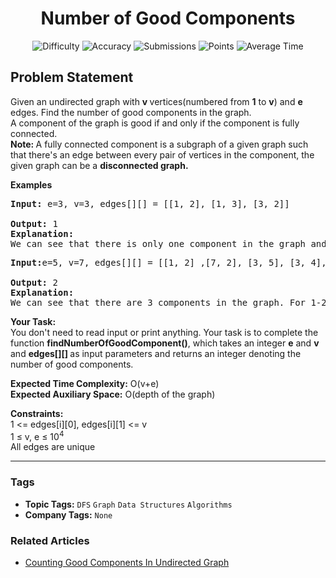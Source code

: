 <h1 align="center">Number of Good Components</h1>

<p align="center">
  <img alt="Difficulty" title="Difficulty" src="https://custom-icon-badges.demolab.com/badge/Difficulty: Medium-1F222E?style=for-the-badge&logoColor=white&logo=fire"/>
  <img alt="Accuracy" title="Accuracy" src="https://custom-icon-badges.demolab.com/badge/Accuracy: 60.81%25-1F222E?style=for-the-badge&logoColor=white&logo=target"/>
  <img alt="Submissions" title="Submissions" src="https://custom-icon-badges.demolab.com/badge/Submissions: 47K+-1F222E?style=for-the-badge&logoColor=white&logo=repo"/>
  <img alt="Points" title="Points" src="https://custom-icon-badges.demolab.com/badge/Points: 4-1F222E?style=for-the-badge&logoColor=white&logo=award"/>
  <img alt="Average Time" title="Average Time" src="https://custom-icon-badges.demolab.com/badge/Average%20Time: N/A-1F222E?style=for-the-badge&logoColor=white&logo=clock"/>
</p>

## Problem Statement

Given an undirected graph with <b>v </b>vertices(numbered from <b>1</b> to <b>v</b>) and <b>e </b>edges. Find the number of good components in the graph.<br>A component of the graph is good if and only if the component is fully connected.<br><b>Note: </b>A fully connected component is a subgraph of a given graph such that there's an edge between every pair of vertices in the component, the given graph can be a <b>disconnected graph. </b>

<b>Examples</b>

<pre><b>Input:</b> e=3, v=3, edges[][] = [[1, 2], [1, 3], [3, 2]]<br><br><b>Output: </b>1<b>
Explanation: <br></b>We can see that there is only one component in the graph and in this component there is a edge between any two vertces<b>.</b></pre>

<pre><b>Input:</b>e=5, v=7, edges[][] = [[1, 2] ,[7, 2], [3, 5], [3, 4], [4, 5]]
<br><b>Output: </b>2
<b>Explanation: <br></b>We can see that there are 3 components in the graph. For 1-2-7 there is no edge between 1 to 7, so it is not a fully connected component. Rest 2 are individually fully connected component.</pre>

<b>Your Task:</b><br>You don't need to read input or print anything. Your task is to complete the function <b>findNumberOfGoodComponent()</b>, which<b> </b>takes an integer <b>e</b> and <b>v </b>and <b>edges[][] </b>as input parameters and returns an integer denoting the number of good components. 

<b>Expected Time Complexity:</b> O(v+e)<br><b>Expected Auxiliary Space:</b> O(depth of the graph)

<b>Constraints:<br></b>1 <= edges[i][0], edges[i][1] <= v<br>1 ≤ v, e ≤ 10<sup>4</sup><br>All edges are unique


<hr>

### Tags
- **Topic Tags:** `DFS` `Graph` `Data Structures` `Algorithms`
- **Company Tags:** `None`

### Related Articles
- [Counting Good Components In Undirected Graph](https://www.geeksforgeeks.org/counting-good-components-in-undirected-graph/)
